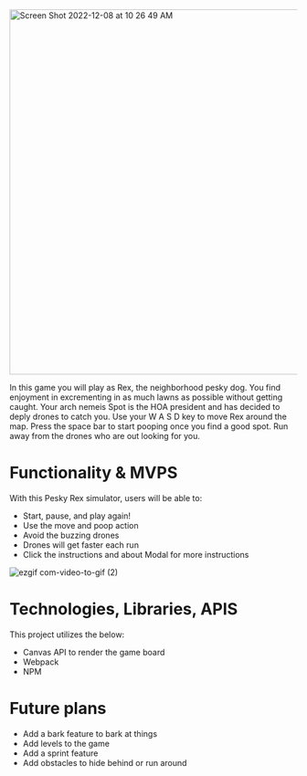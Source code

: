 <img width="640" alt="Screen Shot 2022-12-08 at 10 26 49 AM" src="https://user-images.githubusercontent.com/98872331/206536305-e61a7498-967a-4da4-b31b-6eff2c8c8608.png">

In this game you will play as Rex, the neighborhood pesky dog. You find enjoyment in excrementing in as much lawns as possible without getting caught. Your arch nemeis Spot is the HOA president and has decided to deply drones to catch you. Use your W A S D key to move Rex around the map. Press the space bar to start pooping once you find a good spot.  Run away from the drones who are out looking for you. 

# Functionality & MVPS
With this Pesky Rex simulator, users will be able to:
- Start, pause, and play again!
- Use the move and poop action
- Avoid the buzzing drones
- Drones will get faster each run
- Click the instructions and about Modal for more instructions

![ezgif com-video-to-gif (2)](https://user-images.githubusercontent.com/98872331/218621715-813e5acc-8cfe-49dd-a247-0e6b2e0fa53a.gif)

# Technologies, Libraries, APIS
This project utilizes the below:
- Canvas API to render the game board
- Webpack 
- NPM 

# Future plans
- Add a bark feature to bark at things
- Add levels to the game
- Add a sprint feature
- Add obstacles to hide behind or run around
